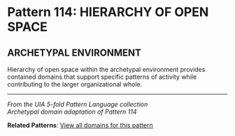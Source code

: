 # Pattern 114: HIERARCHY OF OPEN SPACE

## ARCHETYPAL ENVIRONMENT

Hierarchy of open space within the archetypal environment provides contained domains that support specific patterns of activity while contributing to the larger organizational whole.

---

*From the UIA 5-fold Pattern Language collection*  
*Archetypal domain adaptation of Pattern 114*

**Related Patterns**: [View all domains for this pattern](../../UIA/md/T114%20HIERARCHY%20OF%20OPEN%20SPACE.md)
